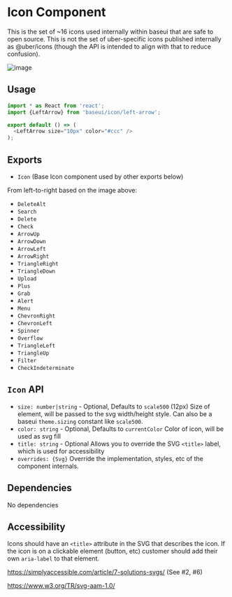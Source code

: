 # Icon Component

This is the set of ~16 icons used internally within baseui that are safe to open source. This is not the set of uber-specific icons published internally as @uber/icons (though the API is intended to align with that to reduce confusion).

![image](https://user-images.githubusercontent.com/875591/45131331-51e8c500-b141-11e8-898d-ead83d44b345.png)

## Usage

```javascript
import * as React from 'react';
import {LeftArrow} from 'baseui/icon/left-arrow';

export default () => (
  <LeftArrow size="10px" color="#ccc" />
);
```

## Exports

* `Icon` (Base Icon component used by other exports below)

From left-to-right based on the image above:

* `DeleteAlt`
* `Search`
* `Delete`
* `Check`
* `ArrowUp`
* `ArrowDown`
* `ArrowLeft`
* `ArrowRight`
* `TriangleRight`
* `TriangleDown`
* `Upload`
* `Plus`
* `Grab`
* `Alert`
* `Menu`
* `ChevronRight`
* `ChevronLeft`
* `Spinner`
* `Overflow`
* `TriangleLeft`
* `TriangleUp`
* `Filter`
* `CheckIndeterminate`

## `Icon` API

* `size: number|string` - Optional, Defaults to `scale500` (12px)
  Size of element, will be passed to the svg width/height style. Can also be a baseui `theme.sizing` constant like `scale500`.
* `color: string` - Optional, Defaults to `currentColor`
  Color of icon, will be used as svg fill
* `title: string` - Optional
  Allows you to override the SVG `<title>` label, which is used for accessibility
* `overrides: {Svg}`
  Override the implementation, styles, etc of the component internals.

## Dependencies

No dependencies

## Accessibility

Icons should have an `<title>` attribute in the SVG that describes the icon. If the icon is on a clickable element (button, etc) customer should add their own `aria-label` to that element.

<https://simplyaccessible.com/article/7-solutions-svgs/> (See #2, #6)

<https://www.w3.org/TR/svg-aam-1.0/>